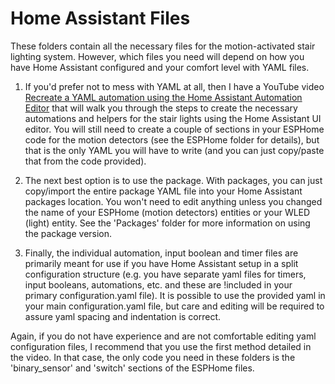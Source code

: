 # Home Assistant Files

These folders contain all the necessary files for the motion-activated stair lighting system.  However, which files you need will depend on how you have Home Assistant configured and your comfort level with YAML files.

1. If you'd prefer not to mess with YAML at all, then I have a YouTube video [Recreate a YAML automation using the Home Assistant Automation Editor](https://youtu.be/F3YjWCs7Czc) that will walk you through the steps to create the necessary automations and helpers for the stair lights using the Home Assistant UI editor.  You will still need to create a couple of sections in your ESPHome code for the motion detectors (see the ESPHome folder for details), but that is the only YAML you will have to write (and you can just copy/paste that from the code provided).

2. The next best option is to use the package.  With packages, you can just copy/import the entire package YAML file into your Home Assistant packages location.  You won't need to edit anything unless you changed the name of your ESPHome (motion detectors) entities or your WLED (light) entity.  See the 'Packages' folder for more information on using the package version.

3. Finally, the individual automation, input boolean and timer files are primarily meant for use if you have Home Assistant setup in a split configuration structure (e.g. you have separate yaml files for timers, input booleans, automations, etc. and these are !included in your primary configuration.yaml file).  It is possible to use the provided yaml in your main configuration.yaml file, but care and editing will be required to assure yaml spacing and indentation is correct.

Again, if you do not have experience and are not comfortable editing yaml configuration files, I recommend that you use the first method detailed in the video.  In that case, the only code you need in these folders is the 'binary_sensor' and 'switch' sections of the ESPHome files.

